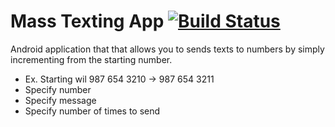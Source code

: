 # Mass Texting App [![Build Status](https://travis-ci.org/jaredsburrows/MassTexting.png)](https://travis-ci.org/jaredsburrows/MassTexting)

Android application that that allows you to sends texts to numbers by simply incrementing from the starting number.
 - Ex. Starting wil 987 654 3210 -> 987 654 3211
 - Specify number
 - Specify message
 - Specify number of times to send
